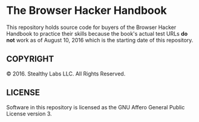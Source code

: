 # The Browser Hacker Handbook

This repository holds source code for buyers of the Browser Hacker Handbook to
practice their skills because the book's actual test URLs **do not** work as of
August 10, 2016 which is the starting date of this repository.

## COPYRIGHT

&copy; 2016. Stealthy Labs LLC. All Rights Reserved.

## LICENSE

Software in this repository is licensed as the GNU Affero General Public License version 3.
